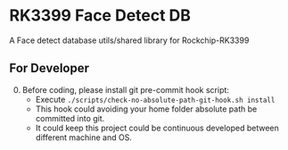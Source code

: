 # RK3399 Face Detect DB

A Face detect database utils/shared library for Rockchip-RK3399

## For Developer

0. Before coding, please install git pre-commit hook script:
	- Execute `./scripts/check-no-absolute-path-git-hook.sh install`
	- This hook could avoiding your home folder absolute path be committed into git.
	- It could keep this project could be continuous developed between different machine and OS.

